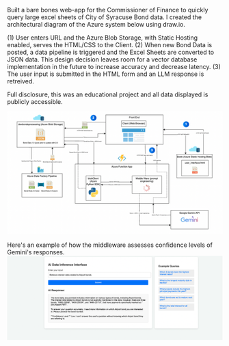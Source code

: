 Built a bare bones web-app for the Commissioner of Finance to quickly query large excel sheets of City of Syracuse Bond data. I created the architectural diagram of the Azure system below using draw.io. 

(1) User enters URL and the Azure Blob Storage, with Static Hosting enabled, serves the HTML/CSS to the Client. 
(2) When new Bond Data is posted, a data pipeline is triggered and the Excel Sheets are converted to JSON data. This design decision leaves room for a vector database implementation in the future to increase accuracy and decrease latency. 
(3) The user input is submitted in the HTML form and an LLM response is retreived.

Full disclosure, this was an educational project and all data displayed is publicly accessible. 

![image description](web_interface/FinanceAnalysisSchem.png)

Here's an example of how the middleware assesses confidence levels of Gemini's responses.
![image description](web_interface/prompt_example.png)

